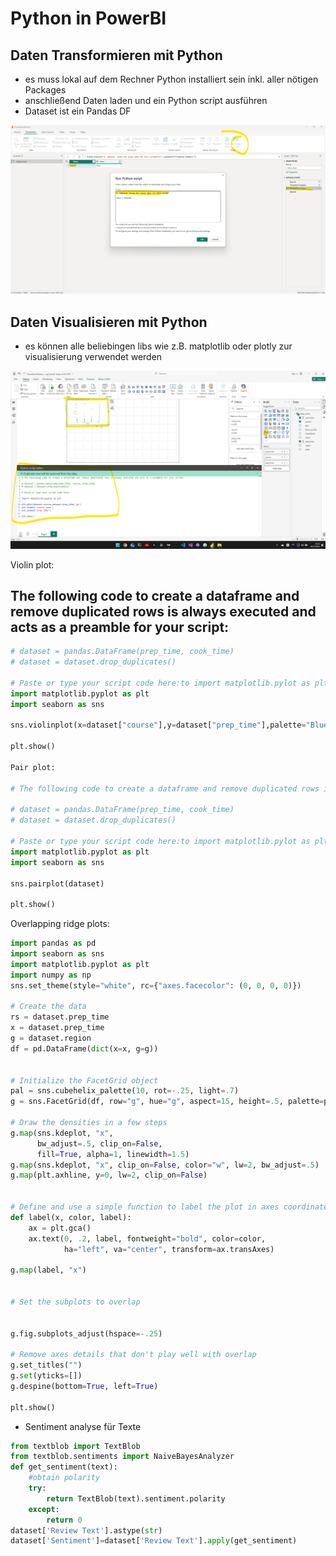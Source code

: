 # Python in PowerBI

## Daten Transformieren mit Python

- es muss lokal auf dem Rechner Python installiert sein inkl. aller nötigen Packages
- anschließend Daten laden und ein Python script ausführen
- Dataset ist ein Pandas DF

![alt text](image.png)

## Daten Visualisieren mit Python

- es können alle beliebingen libs wie z.B. matplotlib oder plotly zur visualisierung verwendet werden

![alt text](image-1.png)

Violin plot:

## The following code to create a dataframe and remove duplicated rows is always executed and acts as a preamble for your script:

```python
# dataset = pandas.DataFrame(prep_time, cook_time)
# dataset = dataset.drop_duplicates()
 
# Paste or type your script code here:to import matplotlib.pylot as pltplt
import matplotlib.pyplot as plt
import seaborn as sns
 
sns.violinplot(x=dataset["course"],y=dataset["prep_time"],palette="Blues")
 
plt.show()

Pair plot:

# The following code to create a dataframe and remove duplicated rows is always executed and acts as a preamble for your script: 
 
# dataset = pandas.DataFrame(prep_time, cook_time)
# dataset = dataset.drop_duplicates()
 
# Paste or type your script code here:to import matplotlib.pylot as pltplt
import matplotlib.pyplot as plt
import seaborn as sns
 
sns.pairplot(dataset)
 
plt.show()

```

Overlapping ridge plots:

```python
import pandas as pd
import seaborn as sns
import matplotlib.pyplot as plt
import numpy as np
sns.set_theme(style="white", rc={"axes.facecolor": (0, 0, 0, 0)})
 
# Create the data
rs = dataset.prep_time
x = dataset.prep_time
g = dataset.region
df = pd.DataFrame(dict(x=x, g=g))
 
 
# Initialize the FacetGrid object
pal = sns.cubehelix_palette(10, rot=-.25, light=.7)
g = sns.FacetGrid(df, row="g", hue="g", aspect=15, height=.5, palette=pal)
 
# Draw the densities in a few steps
g.map(sns.kdeplot, "x",
      bw_adjust=.5, clip_on=False,
      fill=True, alpha=1, linewidth=1.5)
g.map(sns.kdeplot, "x", clip_on=False, color="w", lw=2, bw_adjust=.5)
g.map(plt.axhline, y=0, lw=2, clip_on=False)
 
 
# Define and use a simple function to label the plot in axes coordinates
def label(x, color, label):
    ax = plt.gca()
    ax.text(0, .2, label, fontweight="bold", color=color,
            ha="left", va="center", transform=ax.transAxes)

g.map(label, "x")


# Set the subplots to overlap


g.fig.subplots_adjust(hspace=-.25)
 
# Remove axes details that don't play well with overlap
g.set_titles("")
g.set(yticks=[])
g.despine(bottom=True, left=True)
 
plt.show()

```

- Sentiment analyse für Texte

```python
from textblob import TextBlob
from textblob.sentiments import NaiveBayesAnalyzer
def get_sentiment(text):
    #obtain polarity
    try:
        return TextBlob(text).sentiment.polarity
    except:
        return 0
dataset['Review Text'].astype(str)
dataset['Sentiment']=dataset['Review Text'].apply(get_sentiment)
```
